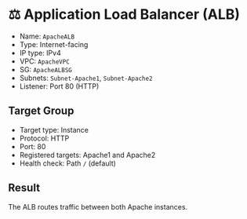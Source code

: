 # ⚖️ Application Load Balancer (ALB)

- Name: `ApacheALB`
- Type: Internet-facing
- IP type: IPv4
- VPC: `ApacheVPC`
- SG: `ApacheALBSG`
- Subnets: `Subnet-Apache1`, `Subnet-Apache2`
- Listener: Port 80 (HTTP)

## Target Group

- Target type: Instance
- Protocol: HTTP
- Port: 80
- Registered targets: Apache1 and Apache2
- Health check: Path `/` (default)

## Result

The ALB routes traffic between both Apache instances.
